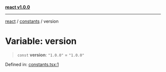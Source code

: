 [**react v1.0.0**](../../README.md)

***

[react](../../modules.md) / [constants](../README.md) / version

# Variable: version

> `const` **version**: `"1.0.0"` = `"1.0.0"`

Defined in: [constants.tsx:1](https://github.com/AbelGRubio/frontend-chat/blob/94a79fb2b79fd1c18d40ec9eeb8377e87e00aa93/src/constants.tsx#L1)
